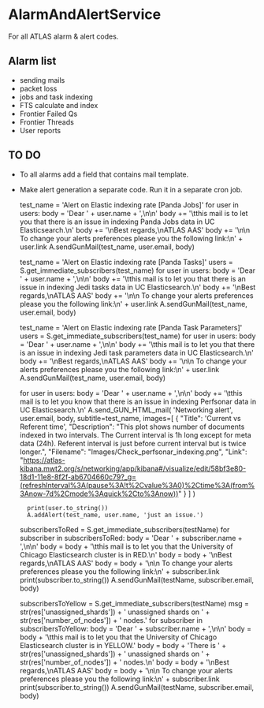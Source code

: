 # AlarmAndAlertService

For all ATLAS alarm &amp; alert codes.

## Alarm list

* sending mails
* packet loss
* jobs and task indexing
* FTS calculate and index
* Frontier Failed Qs
* Frontier Threads
* User reports

## TO DO

* To all alarms add a field that contains mail template.
* Make alert generation a separate code. Run it in a separate cron job.

    test_name = 'Alert on Elastic indexing rate [Panda Jobs]'
    for user in users:
        body = 'Dear ' + user.name + ',\n\n'
        body += '\tthis mail is to let you that there is an issue in indexing Panda Jobs data in UC Elasticsearch.\n'
        body += '\nBest regards,\nATLAS AAS'
        body += '\n\n To change your alerts preferences please you the following link:\n' + user.link
        A.sendGunMail(test_name, user.email, body)

    test_name = 'Alert on Elastic indexing rate [Panda Tasks]'
    users = S.get_immediate_subscribers(test_name)
    for user in users:
        body = 'Dear ' + user.name + ',\n\n'
        body += '\tthis mail is to let you that there is an issue in indexing Jedi tasks data in UC Elasticsearch.\n'
        body += '\nBest regards,\nATLAS AAS'
        body += '\n\n To change your alerts preferences please you the following link:\n' + user.link
        A.sendGunMail(test_name, user.email, body)

    test_name = 'Alert on Elastic indexing rate [Panda Task Parameters]'
    users = S.get_immediate_subscribers(test_name)
    for user in users:
        body = 'Dear ' + user.name + ',\n\n'
        body += '\tthis mail is to let you that there is an issue in indexing Jedi task parameters data in UC Elasticsearch.\n'
        body += '\nBest regards,\nATLAS AAS'
        body += '\n\n To change your alerts preferences please you the following link:\n' + user.link
        A.sendGunMail(test_name, user.email, body)

    for user in users:
        body = 'Dear ' + user.name + ',\n\n'
        body += '\tthis mail is to let you know that there is an issue in indexing Perfsonar data in UC Elasticsearch.\n'
        A.send_GUN_HTML_mail(
            'Networking alert',
            user.email,
            body,
            subtitle=test_name,
            images=[
                {
                    "Title": 'Current vs Referent time',
                    "Description": "This plot shows number of documents indexed in two intervals. The Current interval is 1h long except for meta data (24h). Referent interval is just before current interval but is twice longer.",
                    "Filename": "Images/Check_perfsonar_indexing.png",
                    "Link": "https://atlas-kibana.mwt2.org/s/networking/app/kibana#/visualize/edit/58bf3e80-18d1-11e8-8f2f-ab6704660c79?_g=(refreshInterval%3A(pause%3A!t%2Cvalue%3A0)%2Ctime%3A(from%3Anow-7d%2Cmode%3Aquick%2Cto%3Anow))"
                }
            ]
        )

        print(user.to_string())
        A.addAlert(test_name, user.name, 'just an issue.')



    subscribersToRed = S.get_immediate_subscribers(testName)
    for subscriber in subscribersToRed:
        body = 'Dear ' + subscriber.name + ',\n\n'
        body = body + '\tthis mail is to let you that the University of Chicago Elasticsearch cluster is in RED.\n'
        body = body + '\nBest regards,\nATLAS AAS'
        body = body + '\n\n To change your alerts preferences please you the following link:\n' + subscriber.link
        print(subscriber.to_string())
        A.sendGunMail(testName, subscriber.email, body)

    
    subscribersToYellow = S.get_immediate_subscribers(testName)
    msg = str(res['unassigned_shards']) + ' unassigned shards on ' + \
        str(res['number_of_nodes']) + ' nodes.'
    for subscriber in subscribersToYellow:
        body = 'Dear ' + subscriber.name + ',\n\n'
        body = body + '\tthis mail is to let you that the University of Chicago Elasticsearch cluster is in YELLOW.'
        body = body + 'There is ' + \
            str(res['unassigned_shards']) + ' unassigned shards on ' + \
            str(res['number_of_nodes']) + ' nodes.\n'
        body = body + '\nBest regards,\nATLAS AAS'
        body = body + '\n\n To change your alerts preferences please you the following link:\n' + subscriber.link
        print(subscriber.to_string())
        A.sendGunMail(testName, subscriber.email, body)
